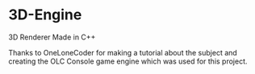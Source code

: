 # 3D-Engine
3D Renderer Made in C++

Thanks to OneLoneCoder for making a tutorial about the subject and creating the OLC Console game engine which was used for this project.
